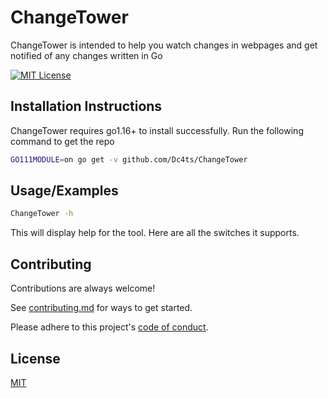 # ChangeTower
ChangeTower is intended to help you watch changes in webpages and get notified of any changes written in Go

[![MIT License](https://img.shields.io/github/license/dc4ts/ChangeTower?color=blue)](https://github.com/Dc4ts/ChangeTower/blob/main/LICENSE)

## Installation Instructions

ChangeTower requires go1.16+ to install successfully. Run the following command to get the repo
```sh
GO111MODULE=on go get -v github.com/Dc4ts/ChangeTower
```
## Usage/Examples

```sh
ChangeTower -h
```

This will display help for the tool. Here are all the switches it supports.


## Contributing

Contributions are always welcome!

See [contributing.md](https://github.com/Dc4ts/ChangeTower/blob/main/contributing.md) for ways to get started.

Please adhere to this project's [code of conduct](https://github.com/Dc4ts/ChangeTower/blob/main/CODE_OF_CONDUCT.md).


## License

[MIT](https://choosealicense.com/licenses/mit/)
